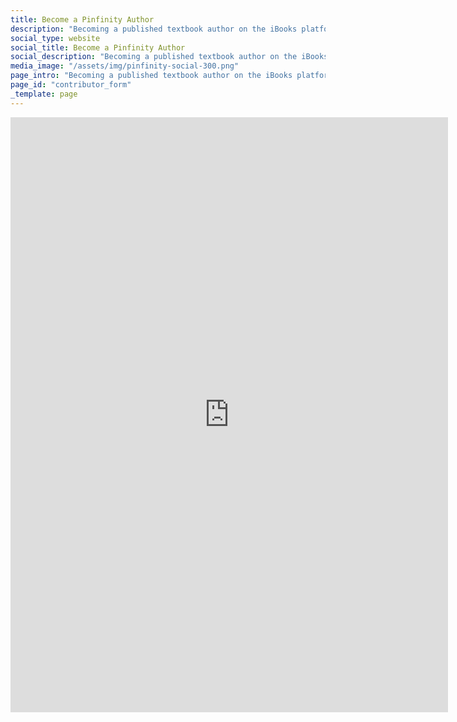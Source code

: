 ```yaml
---
title: Become a Pinfinity Author
description: "Becoming a published textbook author on the iBooks platform has never been easier."
social_type: website
social_title: Become a Pinfinity Author
social_description: "Becoming a published textbook author on the iBooks platform has never been easier."
media_image: "/assets/img/pinfinity-social-300.png"
page_intro: "Becoming a published textbook author on the iBooks platform is now a reality.<br /><span class='sub'>Be a part of building the future.</span>"
page_id: "contributor_form"
_template: page
---
```


<div class="embedded-form">
<iframe src="https://docs.google.com/spreadsheet/embeddedform?formkey=dDMyeGJmNFp3ZTJqTlVmTHBEUlpBV0E6MQ"
	width="700" height="952"
	frameborder="0" marginheight="0" marginwidth="0">
	<h2 class="header light">Loading...</h2>
</iframe>
</div>
